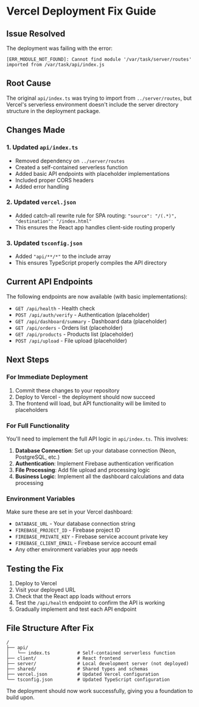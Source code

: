 # Vercel Deployment Fix Guide

## Issue Resolved
The deployment was failing with the error:
```
[ERR_MODULE_NOT_FOUND]: Cannot find module '/var/task/server/routes' imported from /var/task/api/index.js
```

## Root Cause
The original `api/index.ts` was trying to import from `../server/routes`, but Vercel's serverless environment doesn't include the server directory structure in the deployment package.

## Changes Made

### 1. Updated `api/index.ts`
- Removed dependency on `../server/routes`
- Created a self-contained serverless function
- Added basic API endpoints with placeholder implementations
- Included proper CORS headers
- Added error handling

### 2. Updated `vercel.json`
- Added catch-all rewrite rule for SPA routing: `"source": "/(.*)", "destination": "/index.html"`
- This ensures the React app handles client-side routing properly

### 3. Updated `tsconfig.json`
- Added `"api/**/*"` to the include array
- This ensures TypeScript properly compiles the API directory

## Current API Endpoints
The following endpoints are now available (with basic implementations):

- `GET /api/health` - Health check
- `POST /api/auth/verify` - Authentication (placeholder)
- `GET /api/dashboard/summary` - Dashboard data (placeholder)
- `GET /api/orders` - Orders list (placeholder)
- `GET /api/products` - Products list (placeholder)
- `POST /api/upload` - File upload (placeholder)

## Next Steps

### For Immediate Deployment
1. Commit these changes to your repository
2. Deploy to Vercel - the deployment should now succeed
3. The frontend will load, but API functionality will be limited to placeholders

### For Full Functionality
You'll need to implement the full API logic in `api/index.ts`. This involves:

1. **Database Connection**: Set up your database connection (Neon, PostgreSQL, etc.)
2. **Authentication**: Implement Firebase authentication verification
3. **File Processing**: Add file upload and processing logic
4. **Business Logic**: Implement all the dashboard calculations and data processing

### Environment Variables
Make sure these are set in your Vercel dashboard:
- `DATABASE_URL` - Your database connection string
- `FIREBASE_PROJECT_ID` - Firebase project ID
- `FIREBASE_PRIVATE_KEY` - Firebase service account private key
- `FIREBASE_CLIENT_EMAIL` - Firebase service account email
- Any other environment variables your app needs

## Testing the Fix
1. Deploy to Vercel
2. Visit your deployed URL
3. Check that the React app loads without errors
4. Test the `/api/health` endpoint to confirm the API is working
5. Gradually implement and test each API endpoint

## File Structure After Fix
```
/
├── api/
│   └── index.ts          # Self-contained serverless function
├── client/               # React frontend
├── server/               # Local development server (not deployed)
├── shared/               # Shared types and schemas
├── vercel.json           # Updated Vercel configuration
└── tsconfig.json         # Updated TypeScript configuration
```

The deployment should now work successfully, giving you a foundation to build upon.